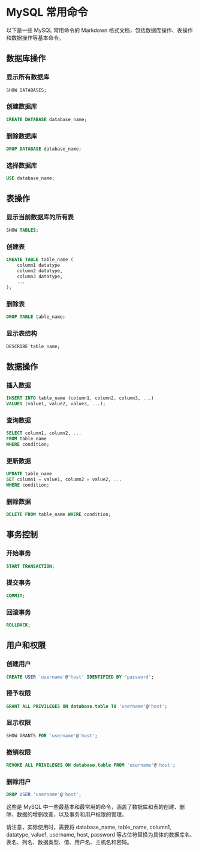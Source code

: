 # MySQL 常用命令

以下是一些 MySQL 常用命令的 Markdown 格式文档，包括数据库操作、表操作和数据操作等基本命令。

## 数据库操作

### 显示所有数据库

```sql
SHOW DATABASES;
```

### 创建数据库

```sql
CREATE DATABASE database_name;
```

### 删除数据库

```sql
DROP DATABASE database_name;
```

### 选择数据库

```sql
USE database_name;
```

## 表操作

### 显示当前数据库的所有表

```sql
SHOW TABLES;
```

### 创建表

```sql
CREATE TABLE table_name (
    column1 datatype
    column2 datatype,
    column3 datatype,
    ...
);
```

### 删除表

```sql
DROP TABLE table_name;
```

### 显示表结构

```sql
DESCRIBE table_name;
```

## 数据操作

### 插入数据

```sql
INSERT INTO table_name (column1, column2, column3, ...)
VALUES (value1, value2, value3, ...);
```

### 查询数据

```sql
SELECT column1, column2, ...
FROM table_name
WHERE condition;
```

### 更新数据

```sql
UPDATE table_name
SET column1 = value1, column2 = value2, ...
WHERE condition;
```

### 删除数据

```sql
DELETE FROM table_name WHERE condition;
```

## 事务控制

### 开始事务

```sql
START TRANSACTION;
```

### 提交事务

```sql
COMMIT;
```

### 回滚事务

```sql
ROLLBACK;
```

## 用户和权限

### 创建用户

```sql
CREATE USER 'username'@'host' IDENTIFIED BY 'password';
```

### 授予权限

```sql
GRANT ALL PRIVILEGES ON database.table TO 'username'@'host';
```

### 显示权限

```sql
SHOW GRANTS FOR 'username'@'host';
```

### 撤销权限

```sql
REVOKE ALL PRIVILEGES ON database.table FROM 'username'@'host';
```

### 删除用户

```sql
DROP USER 'username'@'host';
```

这些是 MySQL 中一些最基本和最常用的命令，涵盖了数据库和表的创建、删除、数据的增删改查，以及事务和用户权限的管理。

请注意，实际使用时，需要将 database_name, table_name, column1, datatype, value1, username, host, password 等占位符替换为具体的数据库名、表名、列名、数据类型、值、用户名、主机名和密码。
